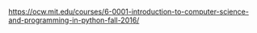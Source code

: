 https://ocw.mit.edu/courses/6-0001-introduction-to-computer-science-and-programming-in-python-fall-2016/